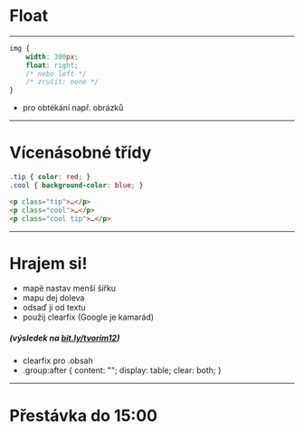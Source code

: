 <!-- .slide: data-state="c-slide-inter" -->

# Float

---

```css
img { 
	width: 300px; 
	float: right; 
	/* nebo left */
	/* zrušit: none */ 
}
```
<!-- .element: class="c-text-lg stretch" -->

>>>
* pro obtékání např. obrázků

---

# Vícenásobné třídy

```css
.tip { color: red; }
.cool { background-color: blue; }
```
<!-- .element: class="c-text-md " -->


```html
<p class="tip">…</p>
<p class="cool">…</p>
<p class="cool tip">…</p>
```
<!-- .element: class="c-text-md " -->


---

<!-- .slide: data-state="c-slide-task" -->

# Hrajem si!

* mapě nastav menší šířku
* mapu dej doleva
* odsaď ji od textu
* použij clearfix (Google je kamarád)

##### (výsledek na [bit.ly/tvorim12](http://bit.ly/tvorim12))
<!-- .element: class="c-text-xs c-text-right" -->

>>>
* clearfix pro .obsah
* .group:after { content: ""; display: table; clear: both; }

---

<!-- .slide: data-state="c-slide-break" -->

# Přestávka do 15:00

